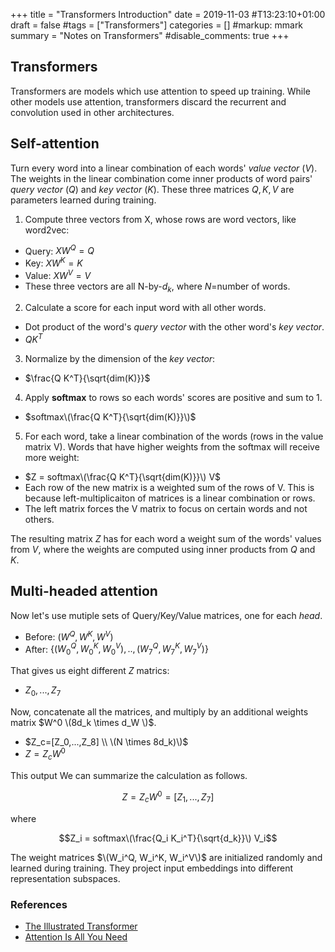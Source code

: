 +++
title = "Transformers Introduction"
date = 2019-11-03  #T13:23:10+01:00
draft = false
#tags = ["Transformers"]
categories = []
#markup: mmark
summary = "Notes on Transformers"
#disable_comments: true
+++

## Transformers
Transformers are models which use attention to speed up training. While other models use attention, transformers discard the recurrent and convolution used in other architectures.

## Self-attention
Turn every word into a linear combination of each words' _value vector_ ($V$). The weights in the linear combination come inner products of word pairs' _query vector_ ($Q$) and _key vector_ ($K$). These three matrices $Q, K, V$ are parameters learned during training.

1. Compute three vectors from X, whose rows are word vectors, like word2vec:
  * Query: $X W^Q = Q$
  * Key: $X W^K = K$
  * Value: $X W^V = V$
  * These three vectors are all N-by-$d_k$, where $N$=number of words.
2. Calculate a score for each input word with all other words.
  * Dot product of the word's _query vector_ with the other word's _key vector_.
  * $Q K^T$
3. Normalize by the dimension of the _key vector_:
  * $\frac{Q K^T}{\sqrt{dim(K)}}$
4. Apply __softmax__ to rows so each words' scores are positive and sum to 1.
  * $softmax\(\frac{Q K^T}{\sqrt{dim(K)}}\)$
5. For each word, take a linear combination of the words (rows in the value matrix V). Words that have higher weights from the softmax will receive more weight:
  * $Z = softmax\(\frac{Q K^T}{\sqrt{dim(K)}}\) V$
  * Each row of the new matrix is a weighted sum of the rows of V. This is because left-multiplicaiton of matrices is a linear combination or rows.
  * The left matrix forces the V matrix to focus on certain words and not others.

The resulting matrix $Z$ has for each word a weight sum of the words' values from $V$, where the weights are computed using inner products from $Q$ and $K$. 

## Multi-headed attention
Now let's use mutiple sets of Query/Key/Value matrices, one for each _head_.

* Before: $(W^Q, W^K, W^V)$
* After: $\{(W_0^Q, W_0^K, W_0^V),..,(W_7^Q, W_7^K, W_7^V)\}$

That gives us eight different $Z$ matrics:

* $Z_0,...,Z_7$  

Now, concatenate all the matrices, and multiply by an additional weights matrix $W^0 \(8d_k \times d_W \)$.

* $Z_c=[Z_0,...,Z_8] \\ \(N \times 8d_k)\)$  
* $Z = Z_cW^0$  

This output We can summarize the calculation as follows.  

$$
Z = Z_c W^0 = [Z_1,...,Z_7]
$$

where

$$Z_i = softmax\(\frac{Q_i K_i^T}{\sqrt{d_k}}\) V_i$$

The weight matrices $\(W_i^Q, W_i^K, W_i^V\)$ are initialized randomly and learned during training. They project input embeddings into different representation subspaces.


### References
* [The Illustrated Transformer](http://jalammar.github.io/illustrated-transformer/)
* [Attention Is All You Need](https://arxiv.org/pdf/1706.03762.pdf)